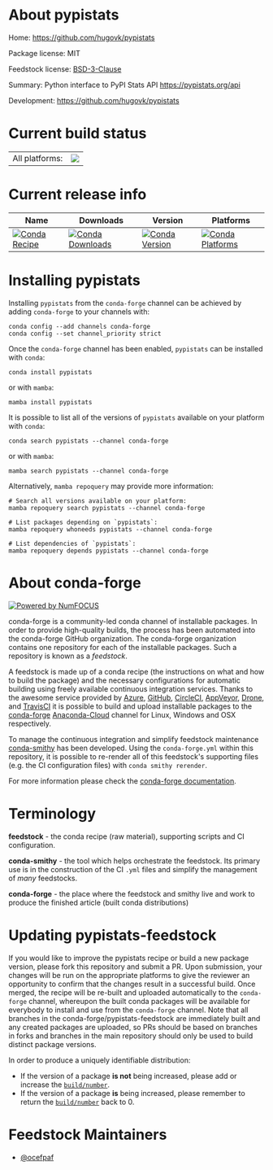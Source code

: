 About pypistats
===============

Home: https://github.com/hugovk/pypistats

Package license: MIT

Feedstock license: [BSD-3-Clause](https://github.com/conda-forge/pypistats-feedstock/blob/main/LICENSE.txt)

Summary: Python interface to PyPI Stats API https://pypistats.org/api

Development: https://github.com/hugovk/pypistats

Current build status
====================


<table><tr><td>All platforms:</td>
    <td>
      <a href="https://dev.azure.com/conda-forge/feedstock-builds/_build/latest?definitionId=17555&branchName=main">
        <img src="https://dev.azure.com/conda-forge/feedstock-builds/_apis/build/status/pypistats-feedstock?branchName=main">
      </a>
    </td>
  </tr>
</table>

Current release info
====================

| Name | Downloads | Version | Platforms |
| --- | --- | --- | --- |
| [![Conda Recipe](https://img.shields.io/badge/recipe-pypistats-green.svg)](https://anaconda.org/conda-forge/pypistats) | [![Conda Downloads](https://img.shields.io/conda/dn/conda-forge/pypistats.svg)](https://anaconda.org/conda-forge/pypistats) | [![Conda Version](https://img.shields.io/conda/vn/conda-forge/pypistats.svg)](https://anaconda.org/conda-forge/pypistats) | [![Conda Platforms](https://img.shields.io/conda/pn/conda-forge/pypistats.svg)](https://anaconda.org/conda-forge/pypistats) |

Installing pypistats
====================

Installing `pypistats` from the `conda-forge` channel can be achieved by adding `conda-forge` to your channels with:

```
conda config --add channels conda-forge
conda config --set channel_priority strict
```

Once the `conda-forge` channel has been enabled, `pypistats` can be installed with `conda`:

```
conda install pypistats
```

or with `mamba`:

```
mamba install pypistats
```

It is possible to list all of the versions of `pypistats` available on your platform with `conda`:

```
conda search pypistats --channel conda-forge
```

or with `mamba`:

```
mamba search pypistats --channel conda-forge
```

Alternatively, `mamba repoquery` may provide more information:

```
# Search all versions available on your platform:
mamba repoquery search pypistats --channel conda-forge

# List packages depending on `pypistats`:
mamba repoquery whoneeds pypistats --channel conda-forge

# List dependencies of `pypistats`:
mamba repoquery depends pypistats --channel conda-forge
```


About conda-forge
=================

[![Powered by
NumFOCUS](https://img.shields.io/badge/powered%20by-NumFOCUS-orange.svg?style=flat&colorA=E1523D&colorB=007D8A)](https://numfocus.org)

conda-forge is a community-led conda channel of installable packages.
In order to provide high-quality builds, the process has been automated into the
conda-forge GitHub organization. The conda-forge organization contains one repository
for each of the installable packages. Such a repository is known as a *feedstock*.

A feedstock is made up of a conda recipe (the instructions on what and how to build
the package) and the necessary configurations for automatic building using freely
available continuous integration services. Thanks to the awesome service provided by
[Azure](https://azure.microsoft.com/en-us/services/devops/), [GitHub](https://github.com/),
[CircleCI](https://circleci.com/), [AppVeyor](https://www.appveyor.com/),
[Drone](https://cloud.drone.io/welcome), and [TravisCI](https://travis-ci.com/)
it is possible to build and upload installable packages to the
[conda-forge](https://anaconda.org/conda-forge) [Anaconda-Cloud](https://anaconda.org/)
channel for Linux, Windows and OSX respectively.

To manage the continuous integration and simplify feedstock maintenance
[conda-smithy](https://github.com/conda-forge/conda-smithy) has been developed.
Using the ``conda-forge.yml`` within this repository, it is possible to re-render all of
this feedstock's supporting files (e.g. the CI configuration files) with ``conda smithy rerender``.

For more information please check the [conda-forge documentation](https://conda-forge.org/docs/).

Terminology
===========

**feedstock** - the conda recipe (raw material), supporting scripts and CI configuration.

**conda-smithy** - the tool which helps orchestrate the feedstock.
                   Its primary use is in the construction of the CI ``.yml`` files
                   and simplify the management of *many* feedstocks.

**conda-forge** - the place where the feedstock and smithy live and work to
                  produce the finished article (built conda distributions)


Updating pypistats-feedstock
============================

If you would like to improve the pypistats recipe or build a new
package version, please fork this repository and submit a PR. Upon submission,
your changes will be run on the appropriate platforms to give the reviewer an
opportunity to confirm that the changes result in a successful build. Once
merged, the recipe will be re-built and uploaded automatically to the
`conda-forge` channel, whereupon the built conda packages will be available for
everybody to install and use from the `conda-forge` channel.
Note that all branches in the conda-forge/pypistats-feedstock are
immediately built and any created packages are uploaded, so PRs should be based
on branches in forks and branches in the main repository should only be used to
build distinct package versions.

In order to produce a uniquely identifiable distribution:
 * If the version of a package **is not** being increased, please add or increase
   the [``build/number``](https://docs.conda.io/projects/conda-build/en/latest/resources/define-metadata.html#build-number-and-string).
 * If the version of a package **is** being increased, please remember to return
   the [``build/number``](https://docs.conda.io/projects/conda-build/en/latest/resources/define-metadata.html#build-number-and-string)
   back to 0.

Feedstock Maintainers
=====================

* [@ocefpaf](https://github.com/ocefpaf/)

